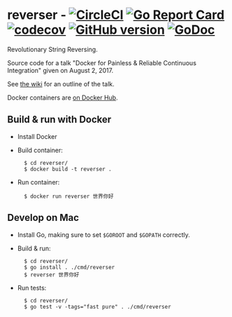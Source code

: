 # reverser - [![CircleCI](https://circleci.com/gh/LilyLambda/reverser.svg?style=svg&circle-token=eed3aa531adffca69a3011ceaf9f9b5cba953178)](https://circleci.com/gh/LilyLambda/reverser) [![Go Report Card](https://goreportcard.com/badge/github.com/lilylambda/reverser)](https://goreportcard.com/report/github.com/lilylambda/reverser)  [![codecov](https://codecov.io/gh/lilylambda/reverser/branch/master/graph/badge.svg)](https://codecov.io/gh/lilylambda/reverser) [![GitHub version](https://badge.fury.io/gh/LilyLambda%2Freverser.svg)](https://badge.fury.io/gh/LilyLambda%2Freverser) [![GoDoc](https://godoc.org/github.com/lilylambda/reverser?status.svg)](http://godoc.org/github.com/lilylambda/reverser)

Revolutionary String Reversing.

Source code for a talk "Docker for Painless & Reliable Continuous Integration" given on August 2, 2017.

See [the wiki](https://github.com/LilyLambda/reverser/wiki) for an outline of the talk.

Docker containers are [on Docker Hub](https://hub.docker.com/r/lilylambda/reverser/).

## Build & run with Docker

- Install Docker
- Build container:

        $ cd reverser/
        $ docker build -t reverser .

- Run container:

        $ docker run reverser 世界你好

## Develop on Mac

- Install Go, making sure to set `$GOROOT` and `$GOPATH` correctly.

- Build & run:

        $ cd reverser/
        $ go install . ./cmd/reverser
        $ reverser 世界你好

- Run tests:

        $ cd reverser/
        $ go test -v -tags="fast pure" . ./cmd/reverser
